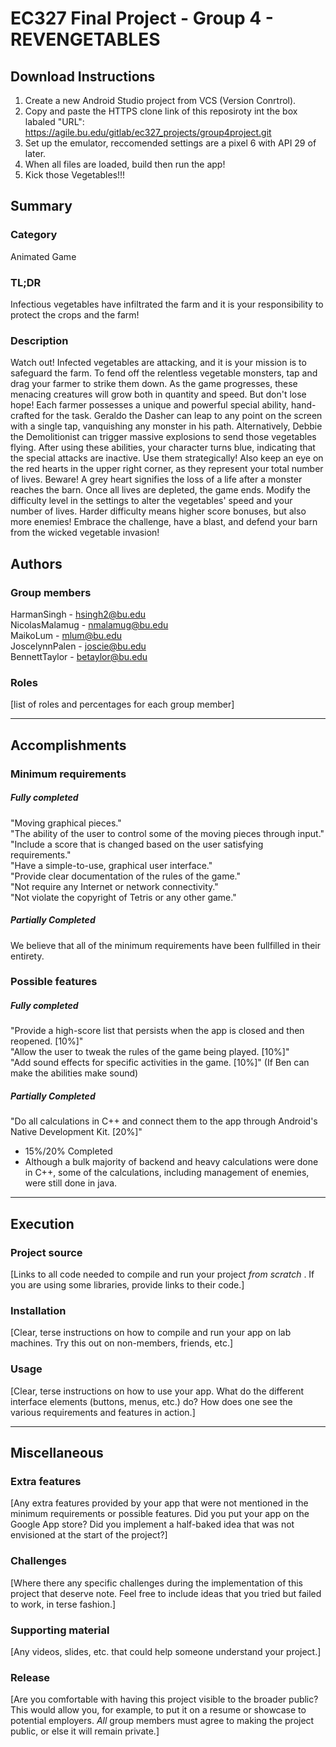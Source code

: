 # EC327 Final Project - Group 4 - REVENGETABLES

## Download Instructions
1. Create a new Android Studio project from VCS (Version Conrtrol).
2. Copy and paste the HTTPS clone link of this reposiroty int the box labaled "URL": https://agile.bu.edu/gitlab/ec327_projects/group4project.git
3. Set up the emulator, reccomended settings are a pixel 6 with API 29 of later.
4. When all files are loaded, build then run the app!
5. Kick those Vegetables!!!

## Summary
### Category
Animated Game

### TL;DR
Infectious vegetables have infiltrated the farm and it is your responsibility to protect the crops and the farm!

### Description
Watch out! Infected vegetables are attacking, and it is your mission is to safeguard the farm. To fend off the relentless vegetable monsters, tap and drag your farmer to strike them down. As the game progresses, these menacing creatures will grow both in quantity and speed. But don't lose hope! Each farmer possesses a unique and powerful special ability, hand-crafted for the task. Geraldo the Dasher can leap to any point on the screen with a single tap, vanquishing any monster in his path. Alternatively, Debbie the Demolitionist can trigger massive explosions to send those vegetables flying. After using these abilities, your character turns blue, indicating that the special attacks are inactive. Use them strategically! Also keep an eye on the red hearts in the upper right corner, as they represent your total number of lives. Beware! A grey heart signifies the loss of a life after a monster reaches the barn. Once all lives are depleted, the game ends. Modify the difficulty level in the settings to alter the vegetables' speed and your number of lives. Harder difficulty means higher score bonuses, but also more enemies! Embrace the challenge, have a blast, and defend your barn from the wicked vegetable invasion!

## Authors
### Group members
HarmanSingh - hsingh2@bu.edu  
NicolasMalamug - nmalamug@bu.edu  
MaikoLum - mlum@bu.edu  
JoscelynnPalen - joscie@bu.edu  
BennettTaylor - betaylor@bu.edu

### Roles
[list of roles and percentages for each group member]

---
## Accomplishments

### Minimum requirements
##### Fully completed

"Moving graphical pieces."  
"The ability of the user to control some of the moving pieces through input."  
"Include a score that is changed based on the user satisfying requirements."  
"Have a simple-to-use, graphical user interface."  
"Provide clear documentation of the rules of the game."  
"Not require any Internet or network connectivity."  
"Not violate the copyright of Tetris or any other game."  

##### Partially Completed
We believe that all of the minimum requirements have been fullfilled in their entirety.


### Possible features
##### Fully completed
"Provide a high-score list that persists when the app is closed and then reopened. [10%]"  
"Allow the user to tweak the rules of the game being played. [10%]"  
"Add sound effects for specific activities in the game. [10%]" (If Ben can make the abilities make sound)

##### Partially Completed
"Do all calculations in C++ and connect them to the app through Android's Native Development Kit. [20%]"  
* 15%/20% Completed
* Although a bulk majority of backend and heavy calculations were done in C++, some of the calculations, including management of enemies, were still done in java. 


---
## Execution

### Project source
[Links to all code needed to compile and run your project _from scratch_ .  If you are using some libraries, provide links to their code.]

### Installation
[Clear, terse instructions on how to compile and run your app on lab machines.  Try this out on non-members, friends, etc.]

### Usage
[Clear, terse instructions on how to use your app.  What do the different interface elements (buttons, menus, etc.) do?  How does one see the various requirements and features in action.]

---
## Miscellaneous

### Extra features
[Any extra features provided by your app that were not mentioned in the minimum requirements or possible features.  Did you put your app on the Google App store?  Did you implement a half-baked idea that was not envisioned at the start of the project?]

### Challenges
[Where there any specific challenges during the implementation of this project that deserve note.  Feel free to include ideas that you tried but failed to work, in terse fashion.]

### Supporting material
[Any videos, slides, etc. that could help someone understand your project.]

### Release
[Are you comfortable with having this project visible to the broader public?  This would allow you, for example, to put it on a resume or showcase to potential employers.  _All_ group members must agree to making the project public, or else it will remain private.]

### 
